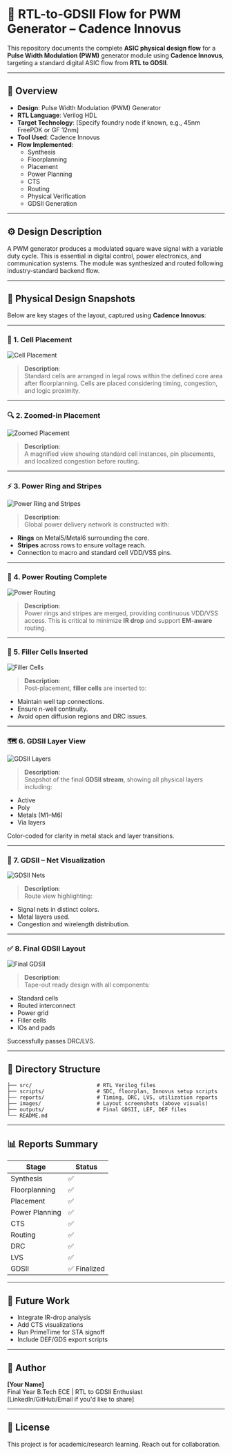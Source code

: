 # 🧭 RTL-to-GDSII Flow for PWM Generator – Cadence Innovus

This repository documents the complete **ASIC physical design flow** for a **Pulse Width Modulation (PWM)** generator module using **Cadence Innovus**, targeting a standard digital ASIC flow from **RTL to GDSII**.

---

## 📌 Overview

- **Design**: Pulse Width Modulation (PWM) Generator  
- **RTL Language**: Verilog HDL  
- **Target Technology**: [Specify foundry node if known, e.g., 45nm FreePDK or GF 12nm]  
- **Tool Used**: Cadence Innovus  
- **Flow Implemented**:  
  - Synthesis  
  - Floorplanning  
  - Placement  
  - Power Planning  
  - CTS  
  - Routing  
  - Physical Verification  
  - GDSII Generation  

---

## ⚙️ Design Description

A PWM generator produces a modulated square wave signal with a variable duty cycle. This is essential in digital control, power electronics, and communication systems. The module was synthesized and routed following industry-standard backend flow.

---

## 🧱 Physical Design Snapshots

Below are key stages of the layout, captured using **Cadence Innovus**:

---

### 🔲 1. Cell Placement

![Cell Placement](./Cell%20Placement.png)

> **Description**:  
Standard cells are arranged in legal rows within the defined core area after floorplanning. Cells are placed considering timing, congestion, and logic proximity.

---

### 🔍 2. Zoomed-in Placement

![Zoomed Placement](./Placement%20Zoomed.png)

> **Description**:  
A magnified view showing standard cell instances, pin placements, and localized congestion before routing.

---

### ⚡ 3. Power Ring and Stripes

![Power Ring and Stripes](./Power%20Ring%20and%20stripes.png)

> **Description**:  
Global power delivery network is constructed with:
- **Rings** on Metal5/Metal6 surrounding the core.
- **Stripes** across rows to ensure voltage reach.
- Connection to macro and standard cell VDD/VSS pins.

---

### 🔌 4. Power Routing Complete

![Power Routing](./Power%20Routing.png)

> **Description**:  
Power rings and stripes are merged, providing continuous VDD/VSS access. This is critical to minimize **IR drop** and support **EM-aware** routing.

---

### 🧩 5. Filler Cells Inserted

![Filler Cells](./After%20Filler%20Cells.png)

> **Description**:  
Post-placement, **filler cells** are inserted to:
- Maintain well tap connections.
- Ensure n-well continuity.
- Avoid open diffusion regions and DRC issues.

---

### 🗺️ 6. GDSII Layer View

![GDSII Layers](./Data_GDSII%20Layers.png)

> **Description**:  
Snapshot of the final **GDSII stream**, showing all physical layers including:
- Active
- Poly
- Metals (M1–M6)
- Via layers

Color-coded for clarity in metal stack and layer transitions.

---

### 🔗 7. GDSII – Net Visualization

![GDSII Nets](./Data_GDSII%20Nets.png)

> **Description**:  
Route view highlighting:
- Signal nets in distinct colors.
- Metal layers used.
- Congestion and wirelength distribution.

---

### ✅ 8. Final GDSII Layout

![Final GDSII](./Final%20GDSII.png)

> **Description**:  
Tape-out ready design with all components:
- Standard cells
- Routed interconnect
- Power grid
- Filler cells
- IOs and pads

Successfully passes DRC/LVS.

---

## 📁 Directory Structure

```
├── src/                     # RTL Verilog files
├── scripts/                 # SDC, floorplan, Innovus setup scripts
├── reports/                 # Timing, DRC, LVS, utilization reports
├── images/                  # Layout screenshots (above visuals)
├── outputs/                 # Final GDSII, LEF, DEF files
└── README.md
```

---

## 📊 Reports Summary

| Stage         | Status     |
|---------------|------------|
| Synthesis     | ✅         |
| Floorplanning | ✅         |
| Placement     | ✅         |
| Power Planning| ✅         |
| CTS           | ✅         |
| Routing       | ✅         |
| DRC           | ✅         |
| LVS           | ✅         |
| GDSII         | ✅ Finalized |

---

## 📌 Future Work

- Integrate IR-drop analysis
- Add CTS visualizations
- Run PrimeTime for STA signoff
- Include DEF/GDS export scripts

---

## 👤 Author

**[Your Name]**  
Final Year B.Tech ECE | RTL to GDSII Enthusiast  
[LinkedIn/GitHub/Email if you'd like to share]

---

## 📜 License

This project is for academic/research learning. Reach out for collaboration.

